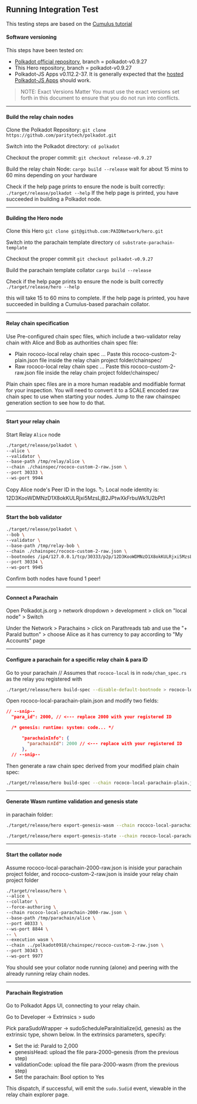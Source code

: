 ## Running Integration Test

This testing steps are based on the [Cumulus tutorial](https://docs.substrate.io/tutorials/v3/cumulus/start-relay/)

#### Software versioning

This steps have been tested on:

-   [Polkadot official repository](https://github.com/paritytech/polkadot), branch = polkadot-v0.9.27
-   This Hero repository, branch = polkadot-v0.9.27
-   Polkadot-JS Apps v0.112.2-37. It is generally expected that the [hosted Polkadot-JS Apps](https://polkadot.js.org/apps/?rpc=ws%3A%2F%2F127.0.0.1%3A9944#/explorer) should work.

> NOTE: Exact Versions Matter
> You must use the exact versions set forth in this document to ensure that you do not run into conflicts.

---

#### Build the relay chain nodes

Clone the Polkadot Repository:
`git clone https://github.com/paritytech/polkadot.git`

Switch into the Polkadot directory:
`cd polkadot`

Checkout the proper commit:
`git checkout release-v0.9.27`

Build the relay chain Node:
`cargo build --release`
wait for about 15 mins to 60 mins depending on your hardware

Check if the help page prints to ensure the node is built correctly:
`./target/release/polkadot --help`
If the help page is printed, you have succeeded in building a Polkadot node.

---

#### Building the Hero node

Clone this Hero
`git clone git@github.com:PAIDNetwork/hero.git`

Switch into the parachain template directory
`cd substrate-parachain-template`

Checkout the proper commit
`git checkout polkadot-v0.9.27`

Build the parachain template collator
`cargo build --release`

Check if the help page prints to ensure the node is built correctly
`./target/release/hero --help`

this will take 15 to 60 mins to complete.
If the help page is printed, you have succeeded in building a Cumulus-based parachain collator.

---

#### Relay chain specification

Use Pre-configured chain spec files, which include a two-validator relay chain with Alice and Bob as authorities chain spec file:

-   Plain rococo-local relay chain spec ... Paste this rococo-custom-2-plain.json file inside the relay chain project folder/chainspec/
-   Raw rococo-local relay chain spec ... Paste this rococo-custom-2-raw.json file inside the relay chain project folder/chainspec/

Plain chain spec files are in a more human readable and modifiable format for your inspection. You will need to convert it to a SCALE encoded raw chain spec to use when starting your nodes. Jump to the raw chainspec generation section to see how to do that.

---

#### Start your relay chain

Start Relay `Alice` node

```bash
./target/release/polkadot \
--alice \
--validator \
--base-path /tmp/relay/alice \
--chain ./chainspec/rococo-custom-2-raw.json \
--port 30333 \
--ws-port 9944
```

Copy Alice node's Peer ID in the logs.
🏷 Local node identity is: 12D3KooWDMNzD1X8okKULRjxi5MzsLjB2JPtwXkFrbuWk1U2bPt1

---

#### Start the bob validator

```bash
./target/release/polkadot \
--bob \
--validator \
--base-path /tmp/relay-bob \
--chain ./chainspec/rococo-custom-2-raw.json \
--bootnodes /ip4/127.0.0.1/tcp/30333/p2p/12D3KooWDMNzD1X8okKULRjxi5MzsLjB2JPtwXkFrbuWk1U2bPt1 \
--port 30334 \
--ws-port 9945
```

Confirm both nodes have found 1 peer!

---

#### Connect a Parachain

Open Polkadot.js.org > network dropdown > development > click on "local node" > Switch

Under the Network > Parachains > click on Parathreads tab and use the "+ ParaId button" > choose Alice as it has currency to pay according to "My Accounts" page

---

#### Configure a parachain for a specific relay chain & para ID

Go to your parachain
// Assumes that `rococo-local` is in `node/chan_spec.rs` as the relay you registered with

```bash
./target/release/hero build-spec --disable-default-bootnode > rococo-local-parachain-plain.json
```

Open rococo-local-parachain-plain.json and modify two fields:

```json
// --snip--
  "para_id": 2000, // <--- replace 2000 with your registered ID

  /* genesis: runtime: system: code... */

      "parachainInfo": {
        "parachainId": 2000 // <--- replace with your registered ID
      },
  // --snip--
```

Then generate a raw chain spec derived from your modified plain chain spec:

```bash
./target/release/hero build-spec --chain rococo-local-parachain-plain.json --raw --disable-default-bootnode > rococo-local-parachain-2000-raw.json
```

---

#### Generate Wasm runtime validation and genesis state

in parachain folder:

```bash
./target/release/hero export-genesis-wasm --chain rococo-local-parachain-2000-raw.json > para-2000-wasm

./target/release/hero export-genesis-state --chain rococo-local-parachain-2000-raw.json > para-2000-genesis
```

---

#### Start the collator node

Assume rococo-local-parachain-2000-raw.json is iniside your parachain project folder, and rococo-custom-2-raw.json is inside your relay chain project folder

```bash
./target/release/hero \
--alice \
--collator \
--force-authoring \
--chain rococo-local-parachain-2000-raw.json \
--base-path /tmp/parachain/alice \
--port 40333 \
--ws-port 8844 \
-- \
--execution wasm \
--chain ../polkadot0918/chainspec/rococo-custom-2-raw.json \
--port 30343 \
--ws-port 9977
```

You should see your collator node running (alone) and peering with the already running relay chain nodes.

---

#### Parachain Registration

Go to Polkadot Apps UI, connecting to your relay chain.

Go to Developer -> Extrinsics > sudo

Pick paraSudoWrapper -> sudoScheduleParaInitialize(id, genesis) as the extrinsic type, shown below.
In the extrinsics parameters, specify:

-   Set the id: ParaId to 2,000
-   genesisHead: upload the file para-2000-genesis (from the previous step)
-   validationCode: upload the file para-2000-wasm (from the previous step)
-   Set the parachain: Bool option to Yes

This dispatch, if successful, will emit the `sudo.Sudid` event, viewable in the relay chain explorer page.
